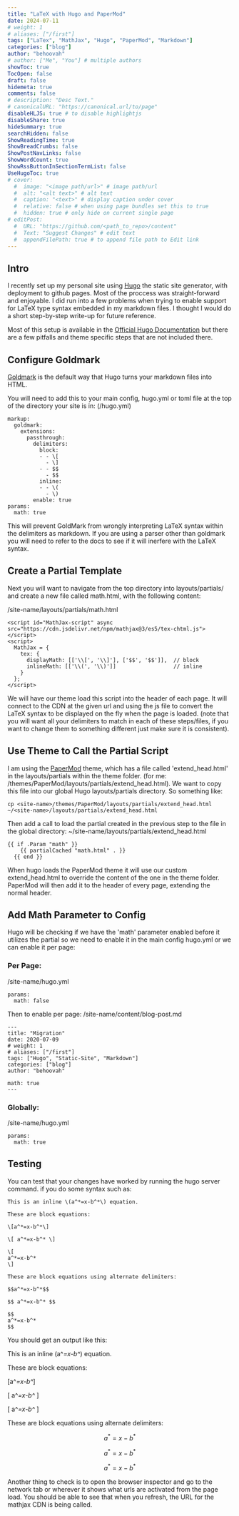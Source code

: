 ```yaml
---
title: "LaTeX with Hugo and PaperMod"
date: 2024-07-11
# weight: 1
# aliases: ["/first"]
tags: ["LaTex", "MathJax", "Hugo", "PaperMod", "Markdown"]
categories: ["blog"]
author: "behoovah"
# author: ["Me", "You"] # multiple authors
showToc: true
TocOpen: false
draft: false
hidemeta: true
comments: false
# description: "Desc Text."
# canonicalURL: "https://canonical.url/to/page"
disableHLJS: true # to disable highlightjs
disableShare: true
hideSummary: true
searchHidden: false
ShowReadingTime: true
ShowBreadCrumbs: false
ShowPostNavLinks: false
ShowWordCount: true
ShowRssButtonInSectionTermList: false
UseHugoToc: true
# cover:
  #  image: "<image path/url>" # image path/url
  #  alt: "<alt text>" # alt text
  #  caption: "<text>" # display caption under cover
  #  relative: false # when using page bundles set this to true
  #  hidden: true # only hide on current single page
# editPost:
  #  URL: "https://github.com/<path_to_repo>/content"
  #  Text: "Suggest Changes" # edit text
  #  appendFilePath: true # to append file path to Edit link
---
```

## Intro
I recently set up my personal site using [Hugo](https://gohugo.io/) the static site generator, with deployment
to github pages. Most of the proccess was straight-forward and enjoyable. I did run into a few problems when 
trying to enable support for LaTeX type syntax embedded in my markdown files. I thought I would do a short
step-by-step write-up for future reference.

Most of this setup is available in the [Official Hugo Documentation](https://gohugo.io/content-management/mathematics/)
but there are a few pitfalls and theme specific steps that are not included there.

## Configure Goldmark
[Goldmark](https://gohugo.io/getting-started/configuration-markup/) is the default way that Hugo turns your
markdown files into HTML.  

You will need to add this to your main config, hugo.yml or toml file at the top of the directory your site is in:
(<your-site-name>/hugo.yml)
```
markup:
  goldmark:
    extensions:
      passthrough:
        delimiters:
          block:
          - - \[
            - \]
          - - $$
            - $$
          inline:
          - - \(
            - \)
        enable: true
params:
  math: true
```
This will prevent GoldMark from wrongly interpreting LaTeX syntax within the delimiters as markdown.
If you are using a parser other than goldmark you will need to refer to the docs to see if it will 
inerfere with the LaTeX syntax.

##  Create a Partial Template
Next you will want to navigate from the top directory into layouts/partials/ and create a new file called
math.html, with the following content:

/site-name/layouts/partials/math.html
```
<script id="MathJax-script" async src="https://cdn.jsdelivr.net/npm/mathjax@3/es5/tex-chtml.js"></script>
<script>
  MathJax = {
    tex: {
      displayMath: [['\\[', '\\]'], ['$$', '$$']],  // block
      inlineMath: [['\\(', '\\)']]                  // inline
    }
  };
</script>
```
We will have our theme load this script into the header of each page. It will connect to the CDN at the given
url and using the js file to convert the LaTeX syntax to be displayed on the fly when the page is loaded.
(note that you will want all your delimiters to match in each of these steps/files, if you want to change them to something
different just make sure it is consistent).

## Use Theme to Call the Partial Script
I am using the [PaperMod](https://github.com/adityatelange/hugo-PaperMod) theme, which has a file called 
'extend_head.html' in the layouts/partials within the theme folder. (for me: <site-name>/themes/PaperMod/layouts/partials/extend_head.html).
We want to copy this file into our global Hugo layouts/partials directory. So something like:
```
cp <site-name>/themes/PaperMod/layouts/partials/extend_head.html ~/<site-name>/layouts/partials/extend_head.html
```
Then add a call to load the partial created in the previous step to the file in the global directory:
~/site-name/layouts/partials/extend_head.html
```
{{ if .Param "math" }}
    {{ partialCached "math.html" . }}
  {{ end }}
```
When hugo loads the PaperMod theme it will use our custom extend_head.html to override the content of the one in the
theme folder. PaperMod will then add it to the header of every page, extending the normal header.

## Add Math Parameter to Config
Hugo will be checking if we have the 'math' parameter enabled before it utilizes the partial so we need to enable
it in the main config hugo.yml or we can enable it per page:

### Per Page:
/site-name/hugo.yml
```
params:
  math: false
```
Then to enable per page:
/site-name/content/blog-post.md
```
---
title: "Migration"
date: 2020-07-09
# weight: 1
# aliases: ["/first"]
tags: ["Hugo", "Static-Site", "Markdown"]
categories: ["blog"]
author: "behoovah"

math: true
---
```
### Globally:
/site-name/hugo.yml
```
params:
  math: true
```

## Testing
You can test that your changes have worked by running the hugo server command.
if you do some syntax such as:
```
This is an inline \(a^*=x-b^*\) equation.

These are block equations:

\[a^*=x-b^*\]

\[ a^*=x-b^* \]

\[
a^*=x-b^*
\]

These are block equations using alternate delimiters:

$$a^*=x-b^*$$

$$ a^*=x-b^* $$

$$
a^*=x-b^*
$$
```
You should get an output like this:

This is an inline \(a^*=x-b^*\) equation.

These are block equations:

\[a^*=x-b^*\]

\[ a^*=x-b^* \]

\[
a^*=x-b^*
\]

These are block equations using alternate delimiters:

$$a^*=x-b^*$$

$$ a^*=x-b^* $$

$$
a^*=x-b^*
$$

Another thing to check is to open the browser inspector and go to the network tab or
wherever it shows what urls are activated from the page load. You should be able to see that when you refresh,
the URL for the mathjax CDN is being called.
